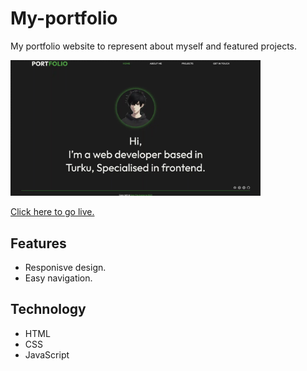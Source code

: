 # My-portfolio

My portfolio website to represent about myself and featured projects.

<img src="https://raw.githubusercontent.com/sajal9922/My-portfolio/main/Images/portfolio-image.webp" alt="drawing" style="width:400px;"/>

[Click here to go live.](https://sajal9922.github.io/My-portfolio/)

## Features
* Responisve design.
* Easy navigation.


## Technology
* HTML
* CSS
* JavaScript

